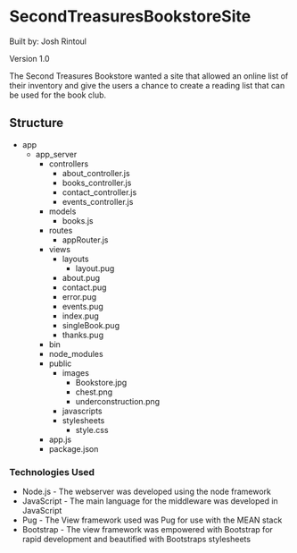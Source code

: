 # SecondTreasuresBookstoreSite
Built by: Josh Rintoul

Version 1.0

The Second Treasures Bookstore wanted a site that allowed an online list of their inventory and give the users a chance to create a reading list that can be used for the book club.
## Structure
* app
  * app_server
    * controllers
      * about_controller.js
      * books_controller.js
      * contact_controller.js
      * events_controller.js
    * models
      * books.js
    * routes
      * appRouter.js
    * views
      * layouts
        * layout.pug
      * about.pug
      * contact.pug
      * error.pug
      * events.pug
      * index.pug
      * singleBook.pug
      * thanks.pug
    * bin
    * node_modules
    * public
      * images
        * Bookstore.jpg
        * chest.png
        * underconstruction.png
      * javascripts
      * stylesheets
        * style.css
    * app.js
    * package.json

### Technologies Used
* Node.js - The webserver was developed using the node framework
* JavaScript - The main language for the middleware was developed in JavaScript
* Pug - The View framework used was Pug for use with the MEAN stack
* Bootstrap - The view framework was empowered with Bootstrap for rapid development and beautified with Bootstraps stylesheets
